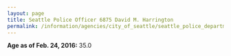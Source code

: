 ```yaml
---
layout: page
title: Seattle Police Officer 6875 David M. Harrington
permalink: /information/agencies/city_of_seattle/seattle_police_department/copbook/6875/
---
```


**Age as of Feb. 24, 2016:** 35.0
